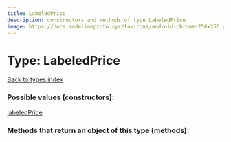 ```yaml
---
title: LabeledPrice
description: constructors and methods of type LabeledPrice
image: https://docs.madelineproto.xyz/favicons/android-chrome-256x256.png
---
```

# Type: LabeledPrice  
[Back to types index](index.md)



### Possible values (constructors):

[labeledPrice](../constructors/labeledPrice.md)  



### Methods that return an object of this type (methods):



